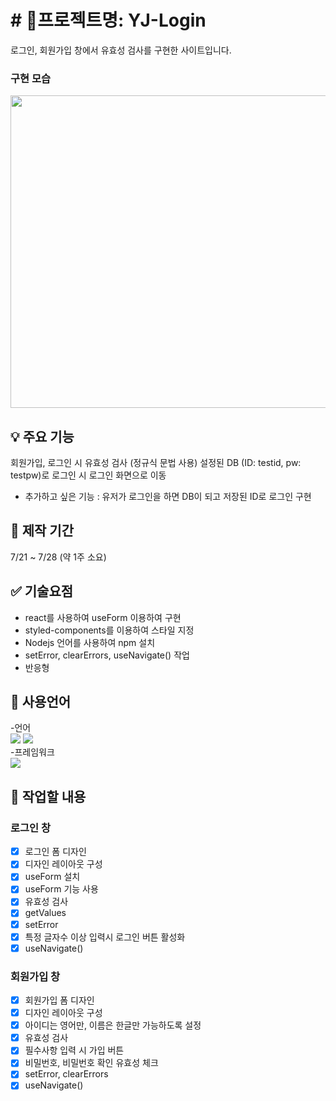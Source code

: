 # # 📌프로젝트명: YJ-Login

로그인, 회원가입 창에서 유효성 검사를 구현한 사이트입니다.

### 구현 모습

<img src="https://user-images.githubusercontent.com/106130311/183231908-a94f95f7-c1f9-48d6-9df0-d4444e091d28.png" width="900px" height="500px">

## 💡 주요 기능

회원가입, 로그인 시 유효성 검사 (정규식 문법 사용)
설정된 DB (ID: testid, pw: testpw)로 로그인 시 로그인 화면으로 이동

- 추가하고 싶은 기능 : 유저가 로그인을 하면 DB이 되고 저장된 ID로 로그인 구현


## 📅 제작 기간

7/21 ~ 7/28 (약 1주 소요)


## ✅ 기술요점

- react를 사용하여 useForm 이용하여 구현
- styled-components를 이용하여 스타일 지정
- Nodejs 언어를 사용하여 npm 설치
- setError, clearErrors, useNavigate() 작업
- 반응형


## 📝 사용언어

-언어<br/>
<img src="https://img.shields.io/badge/javascript-yellow?style=for-the-badge&logo=JavaScript&logoColor=white">
<img src="https://img.shields.io/badge/javascript-orange?style=for-the-badge&logo=Node.js&logoColor=white">
<br/> -프레임워크<br/>
<img src="https://img.shields.io/badge/React-informational?style=for-the-badge&logo=React&logoColor=white">



## 📝 작업할 내용

### 로그인 창

- [x] 로그인 폼 디자인
- [x] 디자인 레이아웃 구성
- [x] useForm 설치
- [x] useForm 기능 사용
- [x] 유효성 검사
- [x] getValues
- [x] setError
- [x] 특정 글자수 이상 입력시 로그인 버튼 활성화
- [x] useNavigate()

### 회원가입 창

- [x] 회원가입 폼 디자인
- [x] 디자인 레이아웃 구성
- [x] 아이디는 영어만, 이름은 한글만 가능하도록 설정
- [x] 유효성 검사
- [x] 필수사항 입력 시 가입 버튼
- [x] 비밀번호, 비밀번호 확인 유효성 체크
- [x] setError, clearErrors
- [x] useNavigate()
